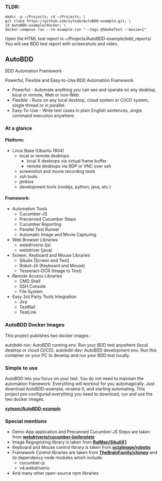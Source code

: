 ### TLDR:

```
mkdir -p ~/Projects; cd ~/Projects; \
git clone https://github.com/xyteam/AutoBDD-example.git; \
cd AutoBDD-example/docker; \
docker-compose run --rm example-run "--tags @SmokeTest --movie=1"
```
Open the HTML test report in ~/Projects/AutoBDD-example/bdd_reports/
You will see BDD test report with screenshots and video.

## AutoBDD

BDD Automation Framework

Powerful, Flexible and Easy-to-Use BDD Automation Framework

* Powerful - Automate anything you can see and operate on any desktop, local or remote, Web or non-Web.
* Flexible - Runs on any local desktop, cloud system or CI/CD system, single thread or in parallel.
* Easy-To-Use - Write test cases in plain English sentences, single command execution anywhere.

### At a glance

#### Platform:

  * Linux Base (Ubuntu 1804)
    * local or remote desktops
      * local X desktops via virtual frame buffer
      * remote desktops via RDP or VNC over ssh
    * screenshot and movie recording tools
    * ssh tools
    * jenkins
    * development tools (nodejs, python, java, etc.)

#### Framework:

  * Automation Tools
    * Cucumber-JS
    * Precanned Cucumber Steps
    * Cucumber Reporting
    * Parellel Test Runner
    * Automatic Image and Movie Capturing
  * Web Browser Libraries
    * webdriverio (js)
    * webdriver (java)
  * Screen, Keyboard and Mouse Libraries
    * Sikulix (Screen and Text)
    * Robot-JS (Keyboard and Mouse)
    * Tesseract-OCR (Image to Text)
  * Remote Access Libraries
    * CMD Shell
    * SSH Console
    * File System
  * Easy 3rd Party Tools Integration
    * Jira
    * TestRail
    * TestLink

### AutoBDD Docker Images

This project publishes two docker images :

autobdd-run: AutoBDD running env. Run your BDD test anywhere (local desktop or cloud CI/CD).
autobdd-dev: AutoBDD development env. Run this container on your PC to develop and run your BDD test locally.

### Simple to use

AutoBDD lets you focus on your test. You do not need to maintain the automation framework. Everything will workout for you automagically.
Just download AutoBDD-example, rename it, and starting automating. This project pre-configured everything you need to download, run and use the two docker images.

**[xyteam/AutoBDD-example](https://github.com/xyteam/AutoBDD-example)**

### Special mentions

  * Demo-App application and Precanned Cucumber-JS Steps are taken from **[webdriverio/cucumber-boilerplate](https://github.com/webdriverio/cucumber-boilerplate)**
  * Image Regognizing library is taken from **[RaiMan/SikuliX1](https://github.com/RaiMan/SikuliX1)**
  * Keyboard and Mouse control library is taken from **[octalmage/robotjs](https://github.com/octalmage/robotjs)**
  * Framework Control libraries are taken from **[TheBrainFamily/chimpy](https://github.com/TheBrainFamily/chimpy)** and its dependency node modules which include:
      * cucumber-js
      * v4.webdriverio
  * And many other open-source npm libraries
